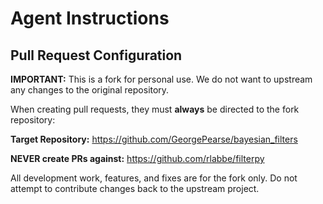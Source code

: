 # Agent Instructions

## Pull Request Configuration

**IMPORTANT:** This is a fork for personal use. We do not want to upstream any changes to the original repository.

When creating pull requests, they must **always** be directed to the fork repository:

**Target Repository:** https://github.com/GeorgePearse/bayesian_filters

**NEVER create PRs against:** https://github.com/rlabbe/filterpy

All development work, features, and fixes are for the fork only. Do not attempt to contribute changes back to the upstream project.
